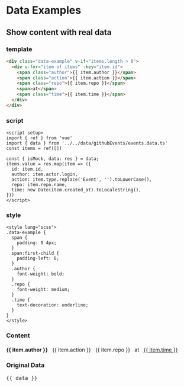 # Data Examples

## Show content with real data

### template

```html
<div class="data-example" v-if="items.length > 0">
  <div v-for="item of items" :key="item.id">
    <span class="author">{{ item.author }}</span>
    <span class="action">{{ item.action }}</span>
    <span class="repo">{{ item.repo }}</span>
    <span>at</span>
    <span class="time">{{ item.time }}</span>
  </div>
</div>
```

### script

```vue
<script setup>
import { ref } from 'vue'
import { data } from '../../data/githubEvents/events.data.ts'
const items = ref([])

const { isMock, data: res } = data;
items.value = res.map(item => ({
  id: item.id,
  author: item.actor.login,
  action: item.type.replace('Event', '').toLowerCase(),
  repo: item.repo.name,
  time: new Date(item.created_at).toLocaleString(),
}))
</script>
```

### style

```vue
<style lang="scss">
.data-example {
  span {
    padding: 0 4px;
  }
  span:first-child {
    padding-left: 0;
  }
  .author {
    font-weight: bold;
  }
  .repo {
    font-weight: medium;
  }
  .time {
    text-decoration: underline;
  }
}
</style>
```

### Content

<div class="data-example" v-if="items.length > 0">
  <div v-for="item of items" :key="item.id">
    <span class="author">{{ item.author }}</span>
    <span class="action">{{ item.action }}</span>
    <span class="repo">{{ item.repo }}</span>
    <span>at</span>
    <span class="time">{{ item.time }}</span>
  </div>
</div>

<script setup>
import { ref } from 'vue'
import { data } from '../../data/githubEvents/events.data.ts'
const items = ref([])

const { isMock, data: res } = data;
items.value = res.map(item => ({
  id: item.id,
  author: item.actor.login,
  action: item.type.replace('Event', '').toLowerCase(),
  repo: item.repo.name,
  time: new Date(item.created_at).toLocaleString(),
}))
</script>

<style lang="scss">
.data-example {
  margin: 20px 0;
  span {
    padding: 0 4px;
  }
  span:first-child {
    padding-left: 0;
  }
  .author {
    font-weight: bold;
  }
  .repo {
    font-weight: medium;
  }
  .time {
    text-decoration: underline;
  }
}
</style>

### Original Data

<pre>{{ data }}</pre>